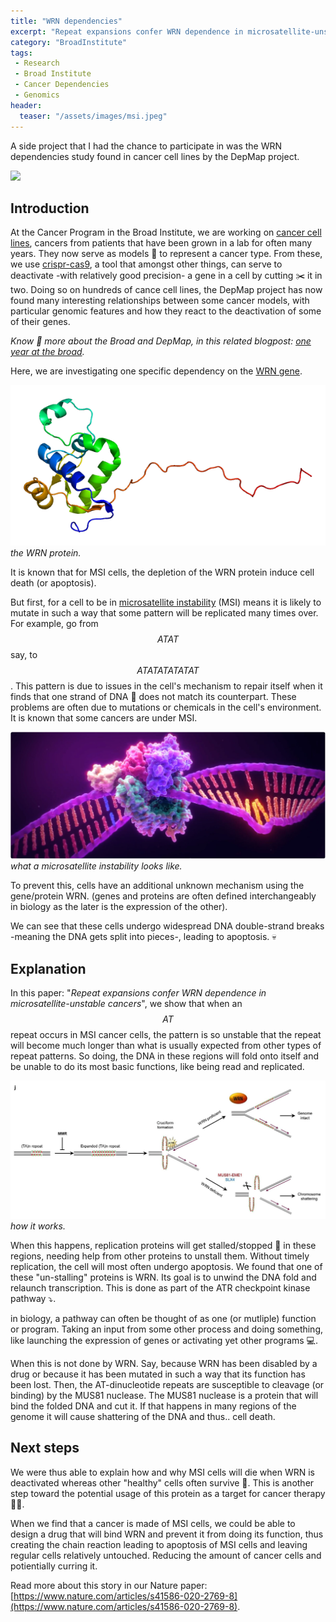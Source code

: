 ```yaml
---
title: "WRN dependencies"
excerpt: "Repeat expansions confer WRN dependence in microsatellite-unstable cancers"
category: "BroadInstitute"
tags:
 - Research
 - Broad Institute
 - Cancer Dependencies
 - Genomics
header:
  teaser: "/assets/images/msi.jpeg"
---
```


A side project that I had the chance to participate in was the WRN dependencies study found in cancer cell lines by the DepMap project.

![](/assets/images/depmap-logo.png)

## Introduction

At the Cancer Program in the Broad Institute, we are working on [cancer cell lines](https://www.cancer.gov/publications/dictionaries/cancer-terms/def/cancer-cell-line), cancers from patients that have been grown in a lab for often many years. They now serve as models 👷 to represent a cancer type. 
From these, we use [crispr-cas9](https://www.yourgenome.org/facts/what-is-crispr-cas9), a tool that amongst other things, can serve to deactivate -with relatively good precision- a gene in a cell by cutting ✂️ it in two.
Doing so on hundreds of cance cell lines, the DepMap project has now found many interesting relationships between some cancer models, with particular genomic features and how they react to the deactivation of some of their genes.

_Know 💁 more about the Broad and DepMap, in this related blogpost: [one year at the broad](www.jkobject.com/2020-06-11-one-year-at-the-broad.html)._

Here, we are investigating one specific dependency on the [WRN gene](https://en.wikipedia.org/wiki/Werner_syndrome_helicase).

![](/assets/images/wrn.png)
_the WRN protein._

It is known that for MSI cells, the depletion of the WRN protein induce cell death (or apoptosis).

But first, for a cell to be in [microsatellite instability](https://en.wikipedia.org/wiki/Microsatellite_instability) (MSI) means it is likely to mutate in such a way that some pattern will be replicated many times over. For example, go from $$ATAT$$ say, to $$ATATATATATAT$$. This pattern is due to issues in the cell's mechanism to repair itself when it finds that one strand of DNA 🧬 does not match its counterpart. These problems are often due to mutations or chemicals in the cell's environment. It is known that some cancers are under MSI.

![](/assets/images/msi.jpeg)
_what a microsatellite instability looks like._

To prevent this, cells have an additional unknown mechanism using the gene/protein WRN. 
(genes and proteins are often defined interchangeably in biology as the later is the expression of the other).

We can see that these cells undergo widespread DNA double-strand breaks -meaning the DNA gets split into pieces-, leading to apoptosis. 💀

## Explanation

In this paper: "*Repeat expansions confer WRN dependence in microsatellite-unstable cancers*", we show that when an $$AT$$ repeat occurs in MSI cancer cells, the pattern is so unstable that the repeat will become much longer than what is usually expected from other types of repeat patterns. So doing, the DNA in these regions will fold onto itself and be unable to do its most basic functions, like being read and replicated.

![](/assets/images/msi_mechanism.png)
_how it works._

When this happens, replication proteins will get stalled/stopped 🛑 in these regions, needing help from other proteins to unstall them. Without timely replication, the cell will most often undergo apoptosis. We found that one of these "un-stalling" proteins is WRN. Its goal is to unwind the DNA fold and relaunch transcription. This is done as part of the ATR checkpoint kinase pathway ⤵️.

in biology, a pathway can often be thought of as one (or mutliple) function or program. Taking an input from some other process and doing something, like launching the expression of genes or activating yet other programs 💻.

When this is not done by WRN. Say, because WRN has been disabled by a drug or because it has been mutated in such a way that its function has been lost. Then, the AT-dinucleotide repeats are susceptible to cleavage (or binding) by the MUS81 nuclease.
The MUS81 nuclease is a protein that will bind the folded DNA and cut it. If that happens in many regions of the genome it will cause shattering of the DNA and thus.. cell death.

## Next steps

We were thus able to explain how and why MSI cells will die when WRN is deactivated whereas other "healthy" cells often survive 🤯.
This is another step toward the potential usage of this protein as a target for cancer therapy 🧑‍⚕️.

When we find that a cancer is made of MSI cells, we could be able to design a drug that will bind WRN and prevent it from doing its function, thus creating the chain reaction leading to apoptosis of MSI cells and leaving regular cells relatively untouched. Reducing the amount of cancer cells and potientially curring it.

Read more about this story in our Nature paper: [https://www.nature.com/articles/s41586-020-2769-8](https://www.nature.com/articles/s41586-020-2769-8).